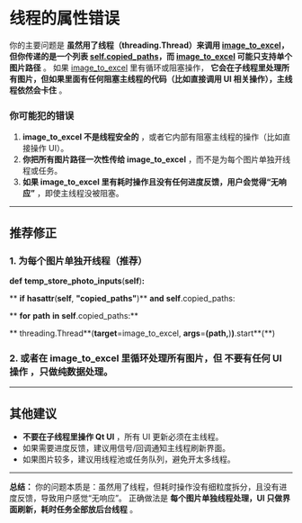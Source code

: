 

# 线程的属性错误

你的主要问题是 **虽然用了线程（threading.Thread）来调用 [image_to_excel](vscode-file://vscode-app/e:/Microsoft%20VS%20Code/resources/app/out/vs/code/electron-sandbox/workbench/workbench.html)，但你传递的是一个列表 [self.copied_paths](vscode-file://vscode-app/e:/Microsoft%20VS%20Code/resources/app/out/vs/code/electron-sandbox/workbench/workbench.html)，而 [image_to_excel](vscode-file://vscode-app/e:/Microsoft%20VS%20Code/resources/app/out/vs/code/electron-sandbox/workbench/workbench.html) 可能只支持单个图片路径** 。
如果 [image_to_excel](vscode-file://vscode-app/e:/Microsoft%20VS%20Code/resources/app/out/vs/code/electron-sandbox/workbench/workbench.html) 里有循环或阻塞操作， **它会在子线程里处理所有图片，但如果里面有任何阻塞主线程的代码（比如直接调用 UI 相关操作），主线程依然会卡住** 。

### 你可能犯的错误

1. **image_to_excel 不是线程安全的** ，或者它内部有阻塞主线程的操作（比如直接操作 UI）。
2. **你把所有图片路径一次性传给 image_to_excel** ，而不是为每个图片单独开线程或任务。
3. **如果 image_to_excel 里有耗时操作且没有任何进度反馈，用户会觉得“无响应”** ，即使主线程没被阻塞。

---

## 推荐修正

### 1. 为每个图片单独开线程（推荐）

**def** **temp_store_photo_inputs**(**self**)**:**

**    **if** **hasattr**(**self**, **"copied_paths"**)** **and** **self**.copied_paths:

**        **for** **path** **in** **self**.copied_paths:**

**            threading.Thread**(**target**=image_to_excel, **args**=**(**path**,**)**)**.start**(**)

### 2. 或者在 image_to_excel 里循环处理所有图片，但 **不要有任何 UI 操作** ，只做纯数据处理。

---

## 其他建议

* **不要在子线程里操作 Qt UI** ，所有 UI 更新必须在主线程。
* 如果需要进度反馈，建议用信号/回调通知主线程刷新界面。
* 如果图片较多，建议用线程池或任务队列，避免开太多线程。

---

**总结：**
你的问题本质是：虽然用了线程，但耗时操作没有细粒度拆分，且没有进度反馈，导致用户感觉“无响应”。
正确做法是 **每个图片单独线程处理，UI 只做界面刷新，耗时任务全部放后台线程** 。
